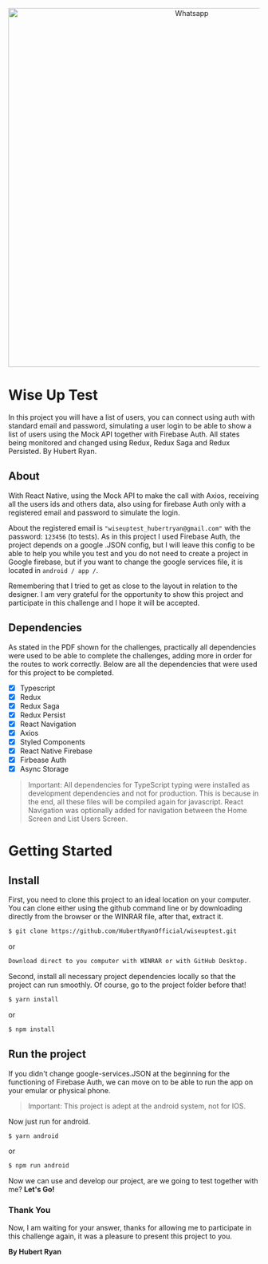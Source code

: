 <p align="center">
  <img src="https://imgur.com/sGkWVXO.png" width="720" title="Whatsapp">
</p>

# Wise Up Test

In this project you will have a list of users, you can connect using auth with standard email and password, simulating a user login to be able to show a list of users using the Mock API together with Firebase Auth. All states being monitored and changed using Redux, Redux Saga and Redux Persisted.
By Hubert Ryan.

## About

With React Native, using the Mock API to make the call with Axios, receiving all the users ids and others data, also using for firebase Auth only with a registered email and password to simulate the login.

About the registered email is `"wiseuptest_hubertryan@gmail.com"` with the password: `123456` (to tests). As in this project I used Firebase Auth, the project depends on a google .JSON config, but I will leave this config to be able to help you while you test and you do not need to create a project in Google firebase, but if you want to change the google services file, it is located in `android / app /`.

Remembering that I tried to get as close to the layout in relation to the designer. I am very grateful for the opportunity to show this project and participate in this challenge and I hope it will be accepted.

## Dependencies

As stated in the PDF shown for the challenges, practically all dependencies were used to be able to complete the challenges, adding more in order for the routes to work correctly. Below are all the dependencies that were used for this project to be completed.

- [x] Typescript
- [x] Redux
- [x] Redux Saga
- [x] Redux Persist
- [x] React Navigation
- [x] Axios
- [x] Styled Components
- [x] React Native Firebase
- [x] Firbease Auth
- [x] Async Storage

> Important: All dependencies for TypeScript typing were installed as development dependencies and not for production. This is because in the end, all these files will be compiled again for javascript. React Navigation was optionally added for navigation between the Home Screen and List Users Screen.

# Getting Started

## Install

First, you need to clone this project to an ideal location on your computer. You can clone either using the github command line or by downloading directly from the browser or the WINRAR file, after that, extract it.

```sh
$ git clone https://github.com/HubertRyanOfficial/wiseuptest.git
```

or

```sh
Download direct to you computer with WINRAR or with GitHub Desktop.
```

Second, install all necessary project dependencies locally so that the project can run smoothly. Of course, go to the project folder before that!

```sh
$ yarn install
```

or

```sh
$ npm install
```

## Run the project

If you didn't change google-services.JSON at the beginning for the functioning of Firebase Auth, we can move on to be able to run the app on your emular or physical phone.

> Important: This project is adept at the android system, not for IOS.

Now just run for android.

```sh
$ yarn android
```

or

```sh
$ npm run android
```

Now we can use and develop our project, are we going to test together with me? **Let's Go!**

### Thank You

Now, I am waiting for your answer, thanks for allowing me to participate in this challenge again, it was a pleasure to present this project to you.

**By Hubert Ryan**
